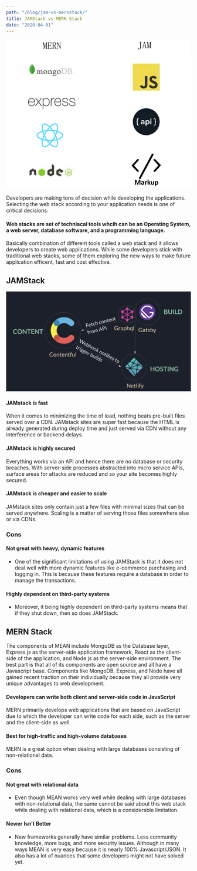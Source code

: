 ```yaml
---
path: "/blog/jam-vs-mernstack/"
title: JAMStack vs MERN Stack
date: "2020-04-01"
---
```


![Jam stack and Mern stack](./jam.png)

Developers are making tons of decision while developing the applications.
Selecting the web stack according to your application needs is one of critical decisions.

#### Web stacks are set of techniacal tools whcih can be an Operating System, a web server, database software, and a programming language.

Basically combination of different tools called a web stack and it allows developers to create web applications.
While some developers stick with traditional web stacks, some of them exploring the new ways to make future application efficent, fast and cost effective.

## JAMStack

![Jam stack Contentful Gatsby](./contentful.png)

#### JAMstack is fast

When it comes to minimizing the time of load, nothing beats pre-built files served over a CDN. JAMstack sites are super fast because the HTML is already generated during deploy time and just served via CDN without any interference or backend delays.

#### JAMstack is highly secured

Everything works via an API and hence there are no database or security breaches. With server-side processes abstracted into micro service APIs, surface areas for attacks are reduced and so your site becomes highly secured.

#### JAMstack is cheaper and easier to scale

JAMstack sites only contain just a few files with minimal sizes that can be served anywhere. Scaling is a matter of serving those files somewhere else or via CDNs.

### Cons

#### Not great with heavy, dynamic features

- One of the significant limitations of using JAMStack is that it does not deal well with more dynamic features like e-commerce purchasing and logging in. This is because these features require a database in order to manage the transactions.

#### Highly dependent on third-party systems

- Moreover, it being highly dependent on third-party systems means that if they shut down, then so does JAMStack.

## MERN Stack

The components of MEAN include MongoDB as the Database layer, Express.js as the server-side application framework, React as the client-side of the application, and Node.js as the server-side environment. The best part is that all of its components are open source and all have a Javascript base. Components like MongoDB, Express, and Node have all gained recent traction on their individually because they all provide very unique advantages to web development.

#### Developers can write both client and server-side code in JavaScript

MERN primarily develops web applications that are based on JavaScript due to which the developer can write code for each side, such as the server and the client-side as well.

#### Best for high-traffic and high-volume databases

MERN is a great option when dealing with large databases consisting of non-relational data.

### Cons

#### Not great with relational data

- Even though MEAN works very well while dealing with large databases with non-relational data, the same cannot be said about this web stack while dealing with relational data, which is a considerable limitation.

#### Newer Isn’t Better

- New frameworks generally have similar problems. Less community knowledge, more bugs, and more security issues. Although in many ways MEAN is very easy because it is nearly 100% Javascript/JSON. It also has a lot of nuances that some developers might not have solved yet.
